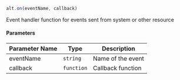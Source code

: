 ```js
alt.on(eventName, callback)
```

Event handler function for events sent from system or other resource

#### Parameters
| Parameter Name | Type | Description |
| -------------- | ----------- | ----------- |
| eventName | `string` | Name of the event |
| callback | `function` | Callback function |
